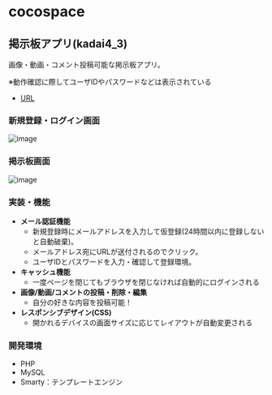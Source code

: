 # cocospace

## 掲示板アプリ(kadai4_3)
画像・動画・コメント投稿可能な掲示板アプリ。

※動作確認に際してユーザIDやパスワードなどは表示されている

* [URL](http://co-19-214.99sv-coco.com/kadai4_2/login-form.php)

### 新規登録・ログイン画面
![image](https://user-images.githubusercontent.com/50240567/129445349-c1dfdaca-1ff2-44c4-9ea4-4c5e280125a9.png)

### 掲示板画面
![image](https://user-images.githubusercontent.com/50240567/129445382-0821491d-fa6d-48f0-be7f-77d288a7c1a3.png)

### 実装・機能
* **メール認証機能**
  * 新規登録時にメールアドレスを入力して仮登録(24時間以内に登録しないと自動破棄)。
  * メールアドレス宛にURLが送付されるのでクリック。
  * ユーザIDとパスワードを入力・確認して登録環境。
* **キャッシュ機能**
  * 一度ページを閉じてもブラウザを閉じなければ自動的にログインされる
* **画像/動画/コメントの投稿・削除・編集**
  * 自分の好きな内容を投稿可能！
* **レスポンシブデザイン(CSS)**
  * 開かれるデバイスの画面サイズに応じてレイアウトが自動変更される

### 開発環境
* PHP
* MySQL
* Smarty：テンプレートエンジン
